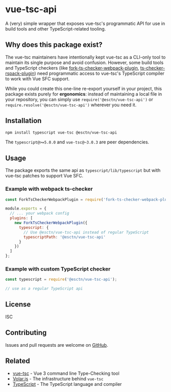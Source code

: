 # vue-tsc-api

A (very) simple wrapper that exposes vue-tsc's programmatic API for use in build tools and other TypeScript-related tooling.

## Why does this package exist?

The vue-tsc maintainers have intentionally kept vue-tsc as a CLI-only tool to maintain its single purpose and avoid confusion. However, some build tools and TypeScript checkers (like [fork-ts-checker-webpack-plugin](https://github.com/TypeStrong/fork-ts-checker-webpack-plugin), [ts-checker-rspack-plugin](https://github.com/rspack-contrib/ts-checker-rspack-plugin)) need programmatic access to vue-tsc's TypeScript compiler to work with Vue SFC support.

While you could create this one-line re-export yourself in your project, this package exists purely for **ergonomics**: instead of maintaining a local file in your repository, you can simply use `require('@esctn/vue-tsc-api')` or `require.resolve('@esctn/vue-tsc-api')` wherever you need it.

## Installation

```bash
npm install typescript vue-tsc @esctn/vue-tsc-api
```
The `typescript@>=5.0.0` and `vue-tsc@~3.0.3` are peer dependencies.

## Usage

The package exports the same api as `typescript/lib/typescript` but with vue-tsc patches to support Vue SFC.

### Example with webpack ts-checker

```javascript
const ForkTsCheckerWebpackPlugin = require('fork-ts-checker-webpack-plugin');

module.exports = {
  // ... your webpack config
  plugins: [
    new ForkTsCheckerWebpackPlugin({
      typescript: {
        // Use @esctn/vue-tsc-api instead of regular TypeScript
        typescriptPath: '@esctn/vue-tsc-api'
      }
    })
  ]
};
```

### Example with custom TypeScript checker

```javascript
const typescript = require('@esctn/vue-tsc-api');

// use as a regular TypeScript api
```

## License

ISC

## Contributing

Issues and pull requests are welcome on [GitHub](https://github.com/esctn/vue-tsc-api).

## Related

- [vue-tsc](https://github.com/vuejs/language-tools/tree/master/packages/tsc) - Vue 3 command line Type-Checking tool
- [Volar.js](https://github.com/volarjs/volar.js/tree/master/packages/typescript) - The infrastructure behind `vue-tsc`
- [TypeScript](https://www.typescriptlang.org/) - The TypeScript language and compiler
